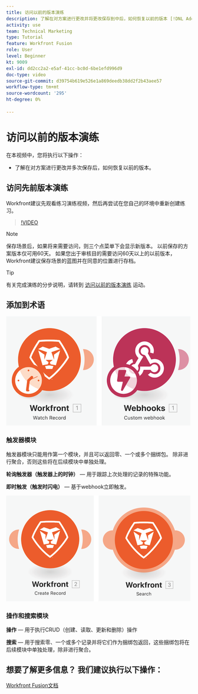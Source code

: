 ```yaml
---
title: 访问以前的版本演练
description: 了解在对方案进行更改并将更改保存到中后，如何恢复以前的版本 [!DNL Adobe Workfront Fusion].
activity: use
team: Technical Marketing
type: Tutorial
feature: Workfront Fusion
role: User
level: Beginner
kt: 9009
exl-id: dd2cc2a2-e5af-41cc-bc0d-6be1efd996d9
doc-type: video
source-git-commit: d39754b619e526e1a869deedb38dd2f2b43aee57
workflow-type: tm+mt
source-wordcount: '295'
ht-degree: 0%

---
```


# 访问以前的版本演练

在本视频中，您将执行以下操作：

* 了解在对方案进行更改并多次保存后，如何恢复以前的版本。

## 访问先前版本演练

Workfront建议先观看练习演练视频，然后再尝试在您自己的环境中重新创建练习。

>[!VIDEO](https://video.tv.adobe.com/v/335268/?quality=12)

>[!NOTE]
>
>保存场景后，如果将来需要访问，则三个点菜单下会显示新版本。 以前保存的方案版本仅可用60天。 如果您出于审核目的需要访问60天以上的以前版本，Workfront建议保存场景的蓝图并在同意的位置进行存档。

>[!TIP]
>
>有关完成演练的分步说明，请转到 [访问以前的版本演练](https://experienceleague.adobe.com/docs/workfront-learn/tutorials-workfront/fusion/exercises/access-previous-versions.html?lang=en) 运动。

## 添加到术语

![手表记录和自定义webhook模块的图像](assets/understand-the-basics-3.png)

### 触发器模块

触发器模块只能用作第一个模块，并且可以返回零、一个或多个捆绑包。 除非进行聚合，否则这些将在后续模块中单独处理。

**轮询触发器（触发器上的时钟）** — 用于跟踪上次处理的记录的特殊功能。

**即时触发（触发时闪电）** — 基于webhook立即触发。

![创建记录和搜索模块的图像](assets/understand-the-basics-4.png)

### 操作和搜索模块

**操作** — 用于执行CRUD（创建、读取、更新和删除）操作

**搜索** — 用于搜索零、一个或多个记录并将它们作为捆绑包返回，这些捆绑包将在后续模块中单独处理，除非进行聚合。

## 想要了解更多信息？ 我们建议执行以下操作：

[Workfront Fusion文档](https://experienceleague.adobe.com/docs/workfront/using/adobe-workfront-fusion/workfront-fusion-2.html?lang=en)
